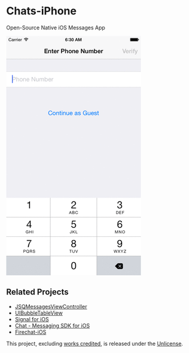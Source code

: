# Chats-iPhone

Open-Source Native iOS Messages App

![Screenshots][1]

## Related Projects

* [JSQMessagesViewController][2]
* [UIBubbleTableView][3]
* [Signal for iOS][4]
* [Chat - Messaging SDK for iOS][5]
* [Firechat-iOS][6]

This project, excluding [works credited][7], is released under the [Unlicense][8].


[1]: Screenshots.gif
[2]: https://github.com/jessesquires/JSQMessagesViewController
[3]: http://alexbarinov.github.io/UIBubbleTableView/
[4]: https://github.com/WhisperSystems/Signal-iOS
[5]: http://www.binpress.com/app/chat-messaging-sdk-for-ios/1644
[6]: https://github.com/firebase/firechat-ios
[7]: https://github.com/acani/Chats/blob/master/CREDITS.md
[8]: http://unlicense.org

